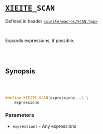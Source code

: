 # [`XIEITE`](../../docs/macros.md)`_SCAN`
Defined in header [`<xieite/macros/SCAN.hpp>`](../../include/xieite/macros/SCAN.hpp)

<br/>

Expands expressions, if possible.

<br/><br/>

## Synopsis

<br/><br/>

```cpp
#define XIEITE_SCAN(expressions...) \
	expressions
```
### Parameters
- `expressions` - Any expressions
